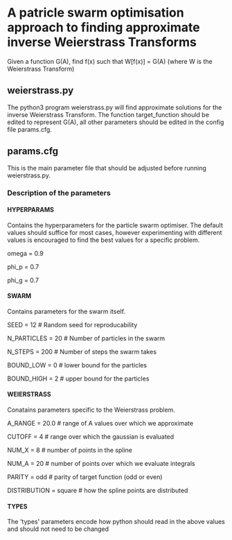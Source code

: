 # A patricle swarm optimisation approach to finding approximate inverse Weierstrass Transforms

Given a function G(A), find f(x) such that W[f(x)] = G(A) (where W is the Weierstrass Transform)

## weierstrass.py
The python3 program weierstrass.py will find approximate solutions for the inverse Weierstrass Transform.
The function target_function should be edited to represent G(A), all other parameters should be edited in
the config file params.cfg.

## params.cfg
This is the main parameter file that should be adjusted before running weierstrass.py.

### Description of the parameters

#### HYPERPARAMS

Contains the hyperparameters for the particle swarm optimiser. The default values should suffice for most cases,
however experimenting with different values is encouraged to find the best values for a specific problem.

omega = 0.9

phi_p = 0.7

phi_g = 0.7

#### SWARM

Contains parameters for the swarm itself.

SEED = 12 # Random seed for reproducability

N_PARTICLES = 20 # Number of particles in the swarm

N_STEPS = 200  # Number of steps the swarm takes

BOUND_LOW = 0 # lower bound for the particles

BOUND_HIGH = 2 # upper bound for the particles

#### WEIERSTRASS

Conatains parameters specific to the Weierstrass problem.

A_RANGE = 20.0 # range of A values over which we approximate

CUTOFF = 4 # range over which the gaussian is evaluated

NUM_X = 8 # number of points in the spline

NUM_A = 20 # number of points over which we evaluate integrals

PARITY = odd # parity of target function (odd or even)

DISTRIBUTION = square # how the spline points are distributed

#### TYPES
The 'types' parameters encode how python should read in the above values and should not need to be changed 

